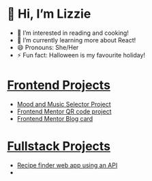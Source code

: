 # 👋 Hi, I’m Lizzie #
- 👀 I’m interested in reading and cooking!
- 🌱 I’m currently learning more about React!
- 😄 Pronouns: She/Her
- ⚡ Fun fact: Halloween is my favourite holiday!

# <ins>Frontend Projects</ins>
* [Mood and Music Selector Project]()
* [Frontend Mentor QR code project](https://github.com/esimscd/QRcode.git)
* [Frontend Mentor Blog card]()

# <ins>Fullstack Projects</ins>
* [Recipe finder web app using an API]()
* 

